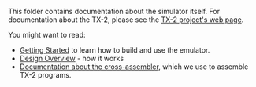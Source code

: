 This folder contains documentation about the simulator itself.  For
documentation about the TX-2, please see the [TX-2 project's web
page](https://tx-2.github.io/).

You might want to read:

- [Getting Started](getting-started.md) to learn how to build and use
  the emulator.
- [Design Overview](OVERVIEW.md) - how it works
- [Documentation about the cross-assembler](assembler), which we use
  to assemble TX-2 programs.
